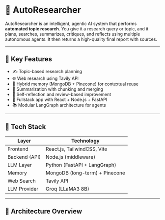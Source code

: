 # 🧠 AutoResearcher

AutoResearcher is an intelligent, agentic AI system that performs **automated topic research**. You give it a research query or topic, and it plans, searches, summarizes, critiques, and reflects using multiple autonomous agents. It then returns a high-quality final report with sources.

---

## 📌 Key Features

- ✍️ Topic-based research planning
- 🌐 Web research using Tavily API
- 🧠 Hybrid memory (MongoDB + Pinecone) for contextual reuse
- 📄 Summarization with chunking and merging
- 🔁 Self-reflection and review-based improvement
- 📲 Fullstack app with React + Node.js + FastAPI
- 📚 Modular LangGraph architecture for agents

---

## 🧰 Tech Stack

| Layer         | Technology                      |
|--------------|----------------------------------|
| Frontend     | React.js, TailwindCSS, Vite      |
| Backend (API)| Node.js (middleware)             |
| LLM Layer    | Python (FastAPI + LangGraph)     |
| Memory       | MongoDB (long-term) + Pinecone   |
| Web Search   | Tavily API                       |
| LLM Provider | Groq (LLaMA3 8B)                 |

---

## 🚀 Architecture Overview


